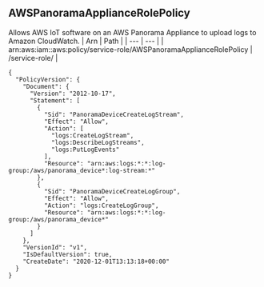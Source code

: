 
## AWSPanoramaApplianceRolePolicy
Allows AWS IoT software on an AWS Panorama Appliance to upload logs to Amazon CloudWatch.
| Arn | Path |
| --- | --- |
| arn:aws:iam::aws:policy/service-role/AWSPanoramaApplianceRolePolicy | /service-role/ |
```
{
  "PolicyVersion": {
    "Document": {
      "Version": "2012-10-17",
      "Statement": [
        {
          "Sid": "PanoramaDeviceCreateLogStream",
          "Effect": "Allow",
          "Action": [
            "logs:CreateLogStream",
            "logs:DescribeLogStreams",
            "logs:PutLogEvents"
          ],
          "Resource": "arn:aws:logs:*:*:log-group:/aws/panorama_device*:log-stream:*"
        },
        {
          "Sid": "PanoramaDeviceCreateLogGroup",
          "Effect": "Allow",
          "Action": "logs:CreateLogGroup",
          "Resource": "arn:aws:logs:*:*:log-group:/aws/panorama_device*"
        }
      ]
    },
    "VersionId": "v1",
    "IsDefaultVersion": true,
    "CreateDate": "2020-12-01T13:13:18+00:00"
  }
}
```
